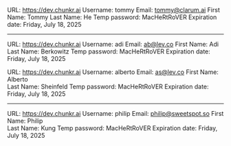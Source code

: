URL: https://dev.chunkr.ai
Username: tommy
Email: tommy@clarum.ai
First Name: Tommy
Last Name: He
Temp password: MacHeRtRoVER
Expiration date: Friday, July 18, 2025

---

URL: https://dev.chunkr.ai
Username: adi
Email: ab@lev.co
First Name: Adi 
Last Name: Berkowitz
Temp password: MacHeRtRoVER
Expiration date: Friday, July 18, 2025

URL: https://dev.chunkr.ai
Username: alberto
Email: as@lev.co
First Name: Alberto  
Last Name: Sheinfeld
Temp password: MacHeRtRoVER
Expiration date: Friday, July 18, 2025

---

URL: https://dev.chunkr.ai
Username: philip
Email: philip@sweetspot.so
First Name: Philip  
Last Name: Kung
Temp password: MacHeRtRoVER
Expiration date: Friday, July 18, 2025

